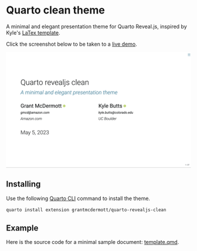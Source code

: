 # Quarto clean theme

A minimal and elegant presentation theme for Quarto Reveal.js, inspired by Kyle's
[LaTex template](https://raw.githack.com/kylebutts/templates/master/latex-slides/auxiliary/slides.pdf).

Click the screenshot below to be taken to a [live demo](https://grantmcdermott.com/quarto-revealjs-clean/template.html).

[![](clean-title.png "live demo")](https://grantmcdermott.com/quarto-revealjs-clean/template.html)

## Installing

Use the following [Quarto CLI](https://quarto.org/) command to install the theme.

```bash
quarto install extension grantmcdermott/quarto-revealjs-clean
```

## Example

Here is the source code for a minimal sample document: [template.qmd](template.qmd).
